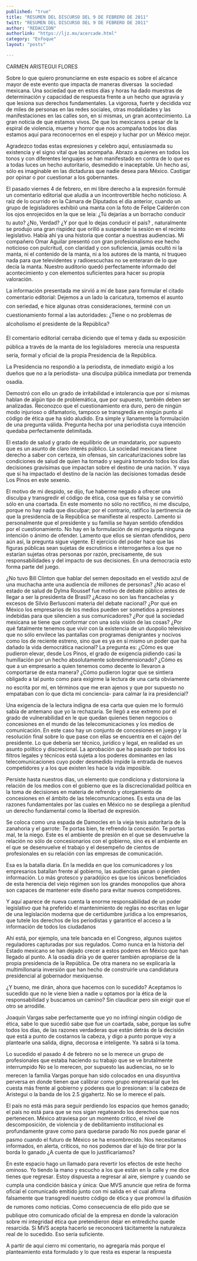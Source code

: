 ```yaml
---
published: "true"
title: "RESUMEN DEL DISCURSO DEL 9 DE FEBRERO DE 2011"
twitt: "RESUMEN DEL DISCURSO DEL 9 DE FEBRERO DE 2011"
author: "REDACCION"
authorlink: "https://ljz.mx/acercade.html"
category: "Enfoque"
layout: "posts"

---
```



  CARMEN ARISTEGUI FLORES



  Sobre lo que quiero pronunciarme en este espacio es sobre el alcance mayor de este evento que impacta de maneras diversas  la sociedad mexicana. Una sociedad que en estos días y horas ha dado muestras de determinación y capacidad de respuesta frente a un hecho que agravia y que lesiona sus derechos fundamentales. La vigorosa, fuerte y decidida voz de miles de personas en las redes sociales, otras modalidades y las manifestaciones en las calles son, en sí mismas, un gran acontecimiento. La gran noticia de que estamos vivos. De que los mexicanos a pesar de la espiral de violencia, muerte y horror que nos acompaña todos los días estamos aquí para reconocernos en el espejo y luchar por un México mejor.



  Agradezco todas estas expresiones y celebro aquí, entusiasmada su existencia y el signo vital que las acompaña. Abrazo a quienes en todos los tonos y con diferentes lenguajes se han manifestado en contra de lo que es a todas luces un hecho autoritario, desmedido e inaceptable. Un hecho así, sólo es imaginable en las dictaduras que nadie desea para México. Castigar por opinar o por cuestionar a los gobernantes.



  El pasado viernes 4 de febrero, en mi libre derecho a la expresión formulé un comentario editorial que aludía a un incontrovertible hecho noticioso. A raíz de lo ocurrido en la Cámara de Diputados el día anterior, cuando un grupo de legisladores exhibió una manta con la foto de Felipe Calderón con los ojos enrojecidos en la que se leía: ¿Tú dejarías a un borracho conducir tu auto? ¿No, Verdad? ¿Y por qué lo dejas conducir el país? , naturalmente se produjo una gran rispidez que orilló a suspender la sesión en el recinto legislativo. Había ahí ya una historia que contar a nuestras audiencias. Mi compañero Omar Aguilar presentó con gran profesionalismo ese hecho noticioso con pulcritud, con claridad y con suficiencia, jamás ocultó ni la manta, ni el contenido de la manta, ni a los autores de la manta, ni truqueo nada para que televidentes y radioescuchas no se enteraran de lo que decía la manta. Nuestro auditorio quedó perfectamente informado del acontecimiento y con elementos suficientes para hacer su propia valoración.



  La información presentada me sirvió a mí de base para formular el citado comentario editorial: Dejemos a un lado la caricatura, tomemos el asunto con seriedad, e hice algunas otras consideraciones, terminé con un cuestionamiento formal a las autoridades: ¿Tiene o no problemas de alcoholismo el presidente de la República?



  El comentario editorial cerraba diciendo que el tema y dada su exposición pública a través de la manta de los legisladores  merecía una respuesta sería, formal y oficial de la propia Presidencia de la República.



  La Presidencia no respondió a la periodista, de inmediato exigió a los dueños que no a la periodista- una disculpa pública inmediata por tremenda osadía.



  Demostró con ello un grado de irritabilidad e intolerancia que por sí mismas hablan de algún tipo de problemática, que por supuesto, también deben ser analizadas. Reconozco que el cuestionamiento era duro, pero de ningún modo injurioso o difamatorio, tampoco se transgredía en ningún punto al código de ética que ha sido aludido. Era simple y llanamente la formulación de una pregunta válida. Pregunta hecha por una periodista cuya intención quedaba perfectamente delimitada.



  El estado de salud y grado de equilibrio de un mandatario, por supuesto que es un asunto de claro interés público. La sociedad mexicana tiene derecho a saber con certeza, sin ofensas, sin caricaturizaciones sobre las condiciones de salud de quien ha tomado y seguirá tomando todos los días decisiones gravísimas que impactan sobre el destino de una nación. Y vaya que sí ha impactado el destino de la nación las decisiones tomadas desde Los Pinos en este sexenio.



  El motivo de mi despido, se dijo, fue haberme negado a ofrecer una disculpa y transgredir el código de ética, cosa que es falsa y se convirtió sólo en una coartada. En este momento no sólo no rectifico, ni me disculpo, porque no hay nada que disculpar; por el contrario, ratifico la pertinencia de que la presidencia de la República se manifieste al respecto. Lamento si personalmente que el presidente y su familia se hayan sentido ofendidos por el cuestionamiento. No hay en la formulación de mi pregunta ninguna intención o ánimo de ofender. Lamento que ellos se sientan ofendidos, pero aún así, la pregunta sigue vigente. El ejercicio del poder hace que las figuras públicas sean sujetas de escrutinios e interrogantes a los que no estarían sujetas otras personas por razón, precisamente, de sus responsabilidades y del impacto de sus decisiones. En una democracia esto forma parte del juego.



  ¿No tuvo Bill Clinton que hablar del semen depositado en el vestido azul de una muchacha ante una audiencia de millones de personas? ¿No acaso el estado de salud de Dylma Roussef fue motivo de debate público antes de llegar a ser la presidenta de Brasil? ¿Acaso no son las francachelas y excesos de Silvio Berlusconi materia del debate nacional? ¿Por qué en México los empresarios de los medios pueden ser sometidos a presiones indebidas para que silencien a sus comunicadores? ¿Por qué la sociedad mexicana se tiene que conformar con una sola visión de las cosas? ¿Por qué fatalmente tenemos que vivir con la existencia de un duopolio televisivo que no sólo envilece las pantallas con programas denigrantes y nocivos como los de reciente estreno, sino que es ya en sí mismo un poder que ha dañado la vida democrática nacional? La pregunta es: ¿Cómo es que pudieron elevar, desde Los Pinos, el grado de exigencia pidiendo casi la humillación por un hecho absolutamente sobredimensionado? ¿Cómo es que a un empresario a quien tenemos como decente lo llevaron a comportarse de esta manera? ¿Cómo pudieron lograr que se sintiera obligado a tal punto como para exigirme la lectura de una carta obviamente no escrita por mí, en términos que me eran ajenos y que por supuesto no empataban con lo que dicta mi conciencia- para calmar la ira presidencial?



  Una exigencia de la lectura indigna de esa carta que quien me lo formuló sabía de antemano que yo la rechazaría. Se llegó a ese extremo por el grado de vulnerabilidad en le que quedan quienes tienen negocios o concesiones en el mundo de las telecomunicaciones y los medios de comunicación. En este caso hay un conjunto de concesiones en juego y la resolución final sobre lo que pase con ellas se encuentra en el cajón del presidente. Lo que debería ser técnico, jurídico y legal, en realidad es un asunto político y discrecional. La aprobación que ha pasado por todos los filtros legales y técnicos está sujeta a los poderes dominantes en las telecomunicaciones cuyo poder desmedido impide la entrada de nuevos competidores y a los que existen les hace la vida imposible.



  Persiste hasta nuestros días, un elemento que condiciona y distorsiona la relación de los medios con el gobierno que es la discrecionalidad política en la toma de decisiones en materia de refrendo y otorgamiento de concesiones en el ámbito de las telecomunicaciones. Es esta una de las razones fundamentales por las cuales en México no se despliega a plenitud un derecho fundamental como la libertad de expresión.



  Se coloca como una espada de Damocles en la vieja tesis autoritaria de la zanahoria y el garrote: Te portas bien, te refrendo la concesión. Te portas mal, te la niego. Este es el ambiente de presión en el que se desenvuelve la relación no sólo de concesionarios con el gobierno, sino es el ambiente en el que se desenvuelve el trabajo y el desempeño de cientos de profesionales en su relación con las empresas de comunicación.



  Esa es la batalla diaria. En la medida en que los comunicadores y los empresarios batallan frente al gobierno, las audiencias ganan o pierden información. Lo más grotesco y paradójico es que los únicos beneficiados de esta herencia del viejo régimen son los grandes monopolios que ahora son capaces de mantener este diseño para evitar nuevos competidores.



  Y aquí aparece de nueva cuenta la enorme responsabilidad de un poder legislativo que ha preferido el mantenimiento de reglas no escritas en lugar de una legislación moderna que de certidumbre jurídica a los empresarios, que tutele los derechos de los periodistas y garantice el acceso a la información de todos los ciudadanos



  Ahí está, por ejemplo, una tele bancada en el Congreso, algunos sujetos reguladores capturadas por sus regulados. Como nunca en la historia del Estado mexicano se han dejado crecer a estos poderes en México que han llegado al punto. A la osadía diría yo de querer también apropiarse de la propia presidencia de la República. De otra manera no se explicaría la multimillonaria inversión que han hecho de construirle una candidatura presidencial al gobernador mexiquense.



  ¿Y bueno, me dirán, ahora que hacemos con lo sucedido? Aceptamos lo sucedido que no le viene bien a nadie u optamos por la ética de la responsabilidad y buscamos un camino? Sin claudicar pero sin exigir que el otro se arrodille.



  Joaquín Vargas sabe perfectamente que yo no infringí ningún código de ética, sabe lo que sucedió sabe que fue un coartada, sabe, porque las sufre todos los días, de las razones verdaderas que están detrás de la decisión que está a punto de costarnos la cabeza, y digo a punto porque voy a plantearle una salida, digna, decorosa e inteligente. Ya sabrá si la toma.



  Lo sucedido el pasado 4 de febrero no se lo merece un grupo de profesionales que estaba haciendo su trabajo que se ve brutalmente interrumpido No se lo merecen, por supuesto las audiencias, no se lo merecen la familia Vargas porque han sido colocados en una disyuntiva perversa en donde tienen que calibrar como grupo empresarial que les cuesta más frente al gobierno y poderes que lo presionan: si la cabeza de Aristegui o la banda de los 2.5 gigahertz. No se lo merece el país.



  El país no está más para seguir perdiendo los espacios que hemos ganado; el país no está para que se nos sigan regateando los derechos que nos pertenecen. México atraviesa por un momento crítico, el nivel de descomposición, de violencia y de debilitamiento institucional es profundamente grave como para quedarse parado No nos puede ganar el pasmo cuando el futuro de México se ha ensombrecido. Nos necesitamos informados, en alerta, críticos, no nos podemos dar el lujo de tirar por la borda lo ganado ¿A cuenta de que lo justificaríamos?



  En este espacio hago un llamado para revertir los efectos de este hecho ominoso. Yo tiendo la mano y escucho a los que están en la calle y me dice tienes que regresar. Estoy dispuesta a regresar al aire, siempre y cuando se cumpla una condición básica y única: Que MVS anuncie que retira de forma oficial el comunicado emitido junto con mi salida en el cual afirma falsamente que transgredí nuestro código de ética y que promoví la difusión de rumores como noticias. Como consecuencia de ello pido que se publique otro comunicado oficial de la empresa en donde la valoración sobre mi integridad ética que pretendieron dejar en entredicho quede resarcida. Si MVS acepta hacerlo se reconocerá tácitamente la naturaleza real de lo sucedido. Eso sería suficiente.



  A partir de aquí cierro mi comentario, no agregaría más porque el planteamiento esta formulado y lo que resta es esperar la respuesta

